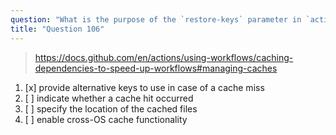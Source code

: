 ```yaml
---
question: "What is the purpose of the `restore-keys` parameter in `actions/cache` in GitHub Actions?"
title: "Question 106"
---
```



> https://docs.github.com/en/actions/using-workflows/caching-dependencies-to-speed-up-workflows#managing-caches
1. [x] provide alternative keys to use in case of a cache miss
1. [ ] indicate whether a cache hit occurred
1. [ ] specify the location of the cached files
1. [ ] enable cross-OS cache functionality
